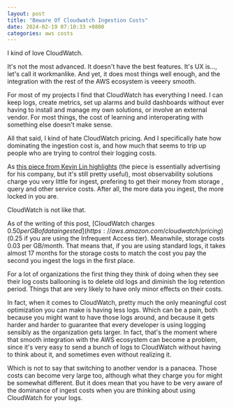 ```yaml
---
layout: post
title: "Beware Of Cloudwatch Ingestion Costs"
date: 2024-02-19 07:10:33 +0800
categories: aws costs
---
```

I kind of love CloudWatch.

It's not the most advanced. It doesn't have the best features. It's UX is..., let's call it workmanlike. And yet, it does most things well enough, and the integration with the rest of the AWS ecosystem is veeery smooth. 

For most of my projects I find that CloudWatch has everything I need. I can keep logs, create metrics, set up alarms and build dashboards without ever having to install and manage my own solutions, or involve an external vendor. For most things, the cost of learning and interoperating with something else doesn't make sense. 

All that said, I kind of hate CloudWatch pricing. And I specifically hate how dominating the ingestion cost is, and how much that seems to trip up people who are trying to control their logging costs.

As [this piece from Kevin Lin highlights](https://bit.kevinslin.com/p/a-deep-dive-into-observability-pricing) (the piece is essentially advertising for his company, but it's still pretty useful), most observability solutions charge you very little for ingest, prefering to get their money from storage , query and other service costs. After all, the more data you ingest, the more locked in you are.

CloudWatch is not like that. 

As of the writing of this post, [CloudWatch charges $0.50 per GB of data ingested](https://aws.amazon.com/cloudwatch/pricing) ($0.25 if you are using the Infrequent Access tier). Meanwhile, storage costs 0.03 per GB/month. That means that, if you are using standard logs, it takes almost 17 months for the storage costs to match the cost you pay the second you ingest the logs in the first place.

For a lot of organizations the first thing they think of doing when they see their log costs ballooning is to delete old logs and diminish the log retention period. Things that are very likely to have only minor effects on their costs.

In fact, when it comes to CloudWatch, pretty much the only meaningful cost optimization you can make is having less logs. Which can be a pain, both because you might want to have those logs around, and because it gets harder and harder to guarantee that every developer is using logging sensibly as the organization gets larger. In fact, that's the moment where that smooth integration with the AWS ecosystem can become a problem, since it's very easy to send a bunch of logs to CloudWatch without having to think about it, and sometimes even without realizing it.

Which is not to say that switching to another vendor is a panacea. Those costs can become very large too, although what they charge you for might be somewhat different. But it does mean that you have to be very aware of the dominance of ingest costs when you are thinking about using CloudWatch for your logs.